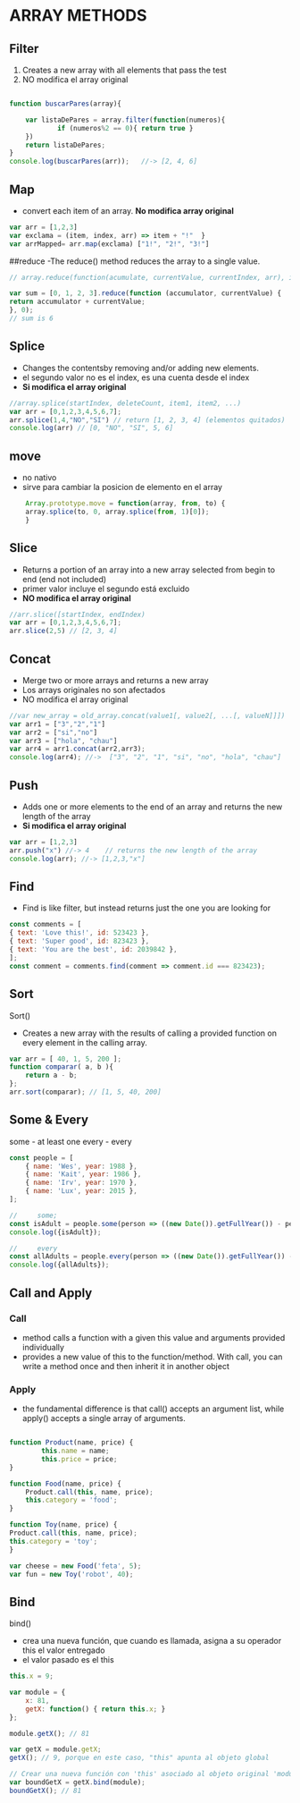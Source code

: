 
# ARRAY METHODS


## Filter

1. Creates a new array with all elements that pass the test 
3. NO modifica el array original

```javascript

function buscarPares(array){

    var listaDePares = array.filter(function(numeros){
            if (numeros%2 == 0){ return true }
    })
    return listaDePares;
}
console.log(buscarPares(arr));   //-> [2, 4, 6]

```

## Map

- convert each item of an array. **No modifica array original**

```javascript
var arr = [1,2,3]  
var exclama = (item, index, arr) => item + "!"  }   
var arrMapped= arr.map(exclama) ["1!", "2!", "3!"]
```

##reduce
-The reduce() method reduces the array to a single value.

```javascript
// array.reduce(function(acumulate, currentValue, currentIndex, arr), initialValue)

var sum = [0, 1, 2, 3].reduce(function (accumulator, currentValue) {
return accumulator + currentValue;
}, 0);
// sum is 6
```

## Splice

- Changes the contentsby removing and/or adding new elements.
- el segundo valor no es el index, es una cuenta desde el index
- **Si modifica el array original**


```javascript
//array.splice(startIndex, deleteCount, item1, item2, ...)
var arr = [0,1,2,3,4,5,6,7];
arr.splice(1,4,"NO","SI") // return [1, 2, 3, 4] (elementos quitados)
console.log(arr) // [0, "NO", "SI", 5, 6]
```

## move

- no nativo
- sirve para cambiar la posicion de elemento en el array

```javascript
    Array.prototype.move = function(array, from, to) {
    array.splice(to, 0, array.splice(from, 1)[0]);
    }
```

## Slice
- Returns a portion of an array into a new array selected from begin to end (end not included)
- primer valor incluye el segundo está excluido
- **NO modifica el array original**

```javascript
//arr.slice([startIndex, endIndex)
var arr = [0,1,2,3,4,5,6,7];
arr.slice(2,5) // [2, 3, 4]
```

## Concat
- Merge two or more arrays and returns a new array
- Los arrays originales no son afectados
- NO modifica el array original

```javascript
//var new_array = old_array.concat(value1[, value2[, ...[, valueN]]])
var arr1 = ["3","2","1"]  
var arr2 = ["si","no"]  
var arr3 = ["hola", "chau"] 
var arr4 = arr1.concat(arr2,arr3);
console.log(arr4); //->  ["3", "2", "1", "si", "no", "hola", "chau"]

```

## Push
- Adds one or more elements to the end of an array and returns the new length of the array
- **Si modifica el array original**


```javascript
var arr = [1,2,3]
arr.push("x") //-> 4    // returns the new length of the array
console.log(arr); //-> [1,2,3,"x"]
```

## Find
- Find is like filter, but instead returns just the one you are looking for 

```javascript 
const comments = [
{ text: 'Love this!', id: 523423 },
{ text: 'Super good', id: 823423 },
{ text: 'You are the best', id: 2039842 },
];
const comment = comments.find(comment => comment.id === 823423);
```

## Sort

Sort()
- Creates a new array with the results of calling a provided function on every element in the calling array. 

```javascript
var arr = [ 40, 1, 5, 200 ];
function comparar( a, b ){ 
    return a - b; 
};
arr.sort(comparar); // [1, 5, 40, 200]

```

## Some & Every
some - at least one
every - every
```javascript
const people = [
    { name: 'Wes', year: 1988 },
    { name: 'Kait', year: 1986 },
    { name: 'Irv', year: 1970 },
    { name: 'Lux', year: 2015 },
];

//     some;
const isAdult = people.some(person => ((new Date()).getFullYear()) - person.year >= 19);
console.log({isAdult});

//     every
const allAdults = people.every(person => ((new Date()).getFullYear()) - person.year >= 19);
console.log({allAdults});
```

## Call and Apply

### Call
- method calls a function with a given this value and arguments provided individually
- provides a new value of this to the function/method. With call, you can write a method once and then inherit it in another object

### Apply
- the fundamental difference is that call() accepts an argument list, while apply() accepts a single array of arguments.

```javascript

function Product(name, price) {
        this.name = name;
        this.price = price;
}

function Food(name, price) {
    Product.call(this, name, price);
    this.category = 'food';
}

function Toy(name, price) {
Product.call(this, name, price);
this.category = 'toy';
}

var cheese = new Food('feta', 5);
var fun = new Toy('robot', 40);

```

## Bind

bind()  
- crea una nueva función, que cuando es llamada, asigna a su operador this el valor entregado
- el valor pasado es el this

```javascript
this.x = 9;

var module = {
    x: 81,
    getX: function() { return this.x; }
};

module.getX(); // 81

var getX = module.getX;
getX(); // 9, porque en este caso, "this" apunta al objeto global

// Crear una nueva función con 'this' asociado al objeto original 'module'
var boundGetX = getX.bind(module);
boundGetX(); // 81

```
